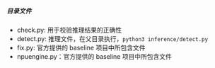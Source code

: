 ##### 目录文件

- check.py: 用于校验推理结果的正确性
- detect.py: 推理文件，在父目录执行，`python3 inference/detect.py`
- fix.py: 官方提供的 baseline 项目中所包含文件
- npuengine.py：官方提供的 baseline 项目中所包含文件


